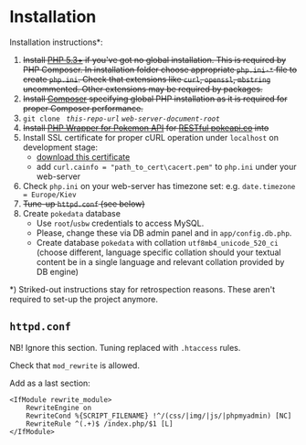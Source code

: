 # Installation

Installation instructions*:
 1. ~~Install [PHP 5.3+](http://php.net/downloads.php) if you've got 
    no global installation. This is required by PHP Composer. 
    In installation folder choose appropriate `php.ini-*` file to create
    `php.ini`. Check that extensions like `curl`, `openssl`, `mbstring` uncommented.
    Other extensions may be required by packages.~~ 
 1. ~~Install [Composer](https://getcomposer.org/) specifying global PHP installation 
    as it is required for proper Composer performance.~~
 1. `git clone ` _`this-repo-url`_ _`web-server-document-root`_
 1. ~~Install [PHP Wrapper for Pokemon API](https://github.com/danrovito/pokephp) for [RESTful pokeapi.co](http://pokeapi.co/) 
    into~~
 1. Install SSL certificate for proper cURL operation under `localhost` on development stage:
    * [download this certificate](https://curl.haxx.se/ca/cacert.pem)
    * add `curl.cainfo = "path_to_cert\cacert.pem"` to `php.ini` under
      your web-server
 1. Check `php.ini` on your web-server has timezone set: e.g. `date.timezone = Europe/Kiev`
 1. ~~Tune-up `httpd.conf` (see below)~~
 1. Create `pokedata` database
    * Use `root`/`usbw` credentials to access MySQL.
    * Please, change these via DB admin panel and in `app/config.db.php`.
    * Create database `pokedata` with collation `utf8mb4_unicode_520_ci` (choose different,
      language specific collation should your textual content be in a single
      language and relevant collation provided by DB engine)
 
*) Striked-out instructions stay for retrospection reasons. These aren't 
required to set-up the project anymore.
 
 
## `httpd.conf`
 
 NB! Ignore this section. Tuning replaced with `.htaccess` rules.
 
 Check that `mod_rewrite` is allowed. 
 
 Add as a last section:
 ```
 <IfModule rewrite_module>
     RewriteEngine on
     RewriteCond %{SCRIPT_FILENAME} !^/(css/|img/|js/|phpmyadmin) [NC]
     RewriteRule ^(.+)$ /index.php/$1 [L]
 </IfModule>
 ```
 